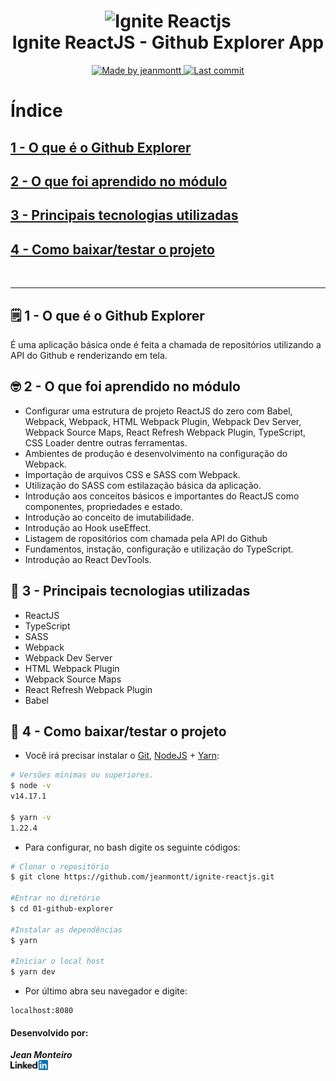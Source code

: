 <h1 align="center">
    <img alt="Ignite Reactjs" src="https://repository-images.githubusercontent.com/348025176/0ecc0000-858f-11eb-8a3c-ec496221cfd6" width="600px" />
    <br>
    Ignite ReactJS - Github Explorer App
</h1>

<p align="center">

  <a href="https://github.com/jeanmontt">
    <img alt="Made by jeanmontt" src="https://img.shields.io/badge/made%20by-jeanmontt-blue">
  </a>

  <a href="https://github.com/jeanmontt/ignite-reactjs/commits/master" >
    <img alt="Last commit" src="https://img.shields.io/github/last-commit/jeanmontt/ignite-reactjs">
  </a>

</p>

# Índice

## [1 - O que é o Github Explorer](https://github.com/jeanmontt/ignite-reactjs/tree/master/01-github-explorer#%EF%B8%8F-1---o-que-%C3%A9-o-github-explorer)
## [2 - O que foi aprendido no módulo](https://github.com/jeanmontt/ignite-reactjs/tree/master/01-github-explorer#-2---o-que-foi-aprendido-no-m%C3%B3dulo)
## [3 - Principais tecnologias utilizadas](https://github.com/jeanmontt/ignite-reactjs/tree/master/01-github-explorer#-3---principais-tecnologias-utilizadas)
## [4 - Como baixar/testar o projeto](https://github.com/jeanmontt/ignite-reactjs/tree/master/01-github-explorer#-4---como-baixartestar-o-projeto)

<br>

---

## 🗒️ 1 - O que é o Github Explorer

É uma aplicação básica onde é feita a chamada de repositórios utilizando a API do Github e renderizando em tela.

## 🤓 2 - O que foi aprendido no módulo

- Configurar uma estrutura de projeto ReactJS do zero com Babel, Webpack, Webpack, HTML Webpack Plugin, Webpack Dev Server, Webpack Source Maps, React Refresh Webpack Plugin, TypeScript, CSS Loader dentre outras ferramentas.
- Ambientes de produção e desenvolvimento na configuração do Webpack.
- Importação de arquivos CSS e SASS com Webpack.
- Utilização do SASS com estilazação básica da aplicação.
- Introdução aos conceitos básicos e importantes do ReactJS como componentes, propriedades e estado.
- Introdução ao conceito de imutabilidade.
- Introdução ao Hook useEffect.
- Listagem de ropositórios com chamada pela API do Github
- Fundamentos, instação, configuração e utilização do TypeScript.
- Introdução ao React DevTools.

## 🚀 3 - Principais tecnologias utilizadas

- ReactJS
- TypeScript
- SASS
- Webpack
- Webpack Dev Server
- HTML Webpack Plugin
- Webpack Source Maps
- React Refresh Webpack Plugin
- Babel

## 💾 4 - Como baixar/testar o projeto

- Você irá precisar instalar o [Git](https://git-scm.com/), [NodeJS](https://www.notion.so/Instalando-o-Node-js-d40fdabe8f0a491eb33b85da93d90a2f) + [Yarn](https://www.notion.so/Instalando-o-Yarn-eca6a13be5b3467d8d2f7be15c60f322):

```bash
# Versões mínimas ou superiores.
$ node -v
v14.17.1

$ yarn -v
1.22.4
```

- Para configurar, no bash digite os seguinte códigos:

```bash
# Clonar o repositório
$ git clone https://github.com/jeanmontt/ignite-reactjs.git

#Entrar no diretório
$ cd 01-github-explorer

#Instalar as dependências
$ yarn

#Iniciar o local host
$ yarn dev
```
- Por último abra seu navegador e digite:

```
localhost:8080
```

#### Desenvolvido por:

***Jean Monteiro*** 
<br/> 
<a href="https://www.linkedin.com/in/jeanmont/">
<img src="https://github.com/jeanmontt/NLW-1.0/blob/master/public/assets/linkedin.png?raw=true">
</a>